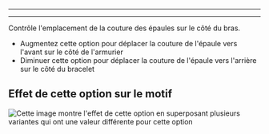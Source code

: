 ***

***

Contrôle l'emplacement de la couture des épaules sur le côté du bras.

*   Augmentez cette option pour déplacer la couture de l'épaule vers l'avant sur le côté de l'armurier
*   Diminuer cette option pour déplacer la couture de l'épaule vers l'arrière sur le côté du bracelet

## Effet de cette option sur le motif

![Cette image montre l'effet de cette option en superposant plusieurs variantes qui ont une valeur différente pour cette option](simon\_s3armhole\_sample.svg "Effet de cette option sur le motif")
